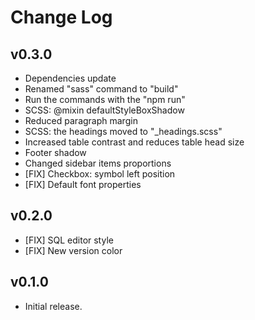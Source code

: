 # Change Log

## v0.3.0
* Dependencies update
* Renamed "sass" command to "build"
* Run the commands with the "npm run"
* SCSS: @mixin defaultStyleBoxShadow 
* Reduced paragraph margin
* SCSS: the headings moved to "_headings.scss"
* Increased table contrast and reduces table head size
* Footer shadow
* Changed sidebar items proportions
* [FIX] Checkbox: symbol left position
* [FIX] Default font properties

## v0.2.0
* [FIX] SQL editor style
* [FIX] New version color

## v0.1.0
* Initial release.